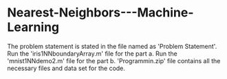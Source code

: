 # Nearest-Neighbors---Machine-Learning
The problem statement is stated in the file named as 'Problem Statement'.
Run the 'iris1NNboundaryArray.m' file for the part a.
Run the 'mnist1NNdemo2.m' file for the part b.
'Programmin.zip' file contains all the necessary files and data set for the code.
